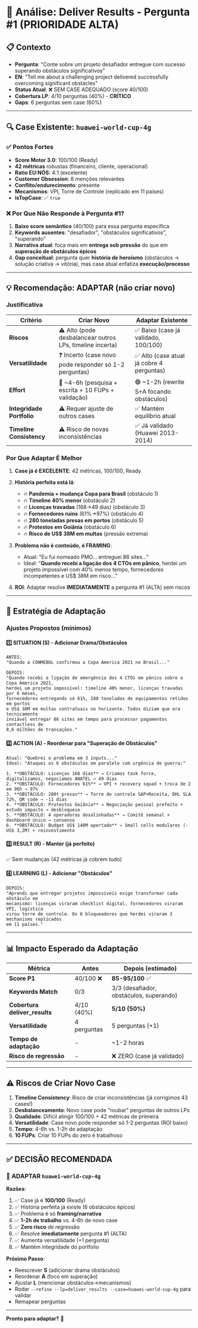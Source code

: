 # 🎯 Análise: Deliver Results - Pergunta #1 (PRIORIDADE ALTA)

## 📋 **Contexto**
- **Pergunta**: "Conte sobre um projeto desafiador entregue com sucesso superando obstáculos significativos"
- **EN**: "Tell me about a challenging project delivered successfully overcoming significant obstacles"
- **Status Atual**: ❌ SEM CASE ADEQUADO (score 40/100)
- **Cobertura LP**: 4/10 perguntas (40%) - **CRÍTICO**
- **Gaps**: 6 perguntas sem case (60%)

---

## 🔍 **Case Existente: `huawei-world-cup-4g`**

### ✅ **Pontos Fortes**
- **Score Motor 3.0**: 100/100 (Ready)
- **42 métricas** robustas (financeiro, cliente, operacional)
- **Ratio EU:NÓS**: 4:1 (excelente)
- **Customer Obsession**: 8 menções relevantes
- **Conflito/endurecimento**: presente
- **Mecanismos**: VPI, Torre de Controle (replicado em 11 países)
- **isTopCase**: ✅ `true`

### ❌ **Por Que Não Responde à Pergunta #1?**
1. **Baixo score semântico** (40/100) para essa pergunta específica
2. **Keywords ausentes**: "desafiador", "obstáculos significativos", "superando"
3. **Narrativa atual**: foca mais em **entrega sob pressão** do que em **superação de obstáculos épicos**
4. **Gap conceitual**: pergunta quer **história de heroísmo** (obstáculos → solução criativa → vitória), mas case atual enfatiza **execução/processo**

---

## 💡 **Recomendação: ADAPTAR (não criar novo)**

### **Justificativa**
| Critério | Criar Novo | Adaptar Existente |
|----------|------------|-------------------|
| **Riscos** | ⚠️ Alto (pode desbalancear outros LPs, timeline incerta) | ✅ Baixo (case já validado, 100/100) |
| **Versatilidade** | ❓ Incerto (case novo pode responder só 1-2 perguntas) | ✅ Alto (case atual já cobre 4 perguntas) |
| **Effort** | 🔴 ~4-6h (pesquisa + escrita + 10 FUPs + validação) | 🟢 ~1-2h (rewrite S+A focando obstáculos) |
| **Integridade Portfolio** | ⚠️ Requer ajuste de outros cases | ✅ Mantém equilíbrio atual |
| **Timeline Consistency** | ⚠️ Risco de novas inconsistências | ✅ Já validado (Huawei 2013-2014) |

### **Por Que Adaptar É Melhor**
1. **Case já é EXCELENTE**: 42 métricas, 100/100, Ready
2. **História perfeita está lá**: 
   - 🔥 **Pandemia + mudança Copa para Brasil** (obstáculo 1)
   - 🔥 **Timeline 40% menor** (obstáculo 2)
   - 🔥 **Licenças travadas** (168→49 dias) (obstáculo 3)
   - 🔥 **Fornecedores ruins** (61%→97%) (obstáculo 4)
   - 🔥 **280 toneladas presas em portos** (obstáculo 5)
   - 🔥 **Protestos em Goiânia** (obstáculo 6)
   - 🔥 **Risco de US$ 38M em multas** (pressão extrema)

3. **Problema não é conteúdo, é FRAMING**: 
   - Atual: "Eu fui nomeado PMO... entreguei 86 sites..."
   - Ideal: "**Quando recebi a ligação dos 4 CTOs em pânico**, herdei um projeto impossível com 40% menos tempo, fornecedores incompetentes e US$ 38M em risco..."

4. **ROI**: Adaptar resolve **IMEDIATAMENTE** a pergunta #1 (ALTA) sem riscos

---

## 🎨 **Estratégia de Adaptação**

### **Ajustes Propostos (mínimos)**

#### **1️⃣ SITUATION (S) - Adicionar Drama/Obstáculos**
```
ANTES:
"Quando a CONMEBOL confirmou a Copa America 2021 no Brasil..."

DEPOIS:
"Quando recebi a ligação de emergência dos 4 CTOs em pânico sobre a Copa America 2021, 
herdei um projeto impossível: timeline 40% menor, licenças travadas por 6 meses, 
fornecedores entregando só 61%, 280 toneladas de equipamentos retidos em portos 
e US$ 38M em multas contratuais no horizonte. Todos diziam que era tecnicamente 
inviável entregar 86 sites em tempo para processar pagamentos contactless de 
8,6 milhões de transações."
```

#### **2️⃣ ACTION (A) - Reordenar para "Superação de Obstáculos"**
```
Atual: "Quebrei o problema em 3 inputs..."
Ideal: "Ataquei os 6 obstáculos em paralelo com urgência de guerra:"

1. **OBSTÁCULO: Licenças 168 dias** → Criamos task force, digitalizamos, negociamos ANATEL → 49 dias
2. **OBSTÁCULO: Fornecedores 61%** → VPI + recovery squad + troca de 2 em 96h → 97%
3. **OBSTÁCULO: 280t presas** → Torre de controle SAP+Receita, DHL SLA 72h, QR code → -11 dias
4. **OBSTÁCULO: Protestos Goiânia** → Negociação pessoal prefeito + estudo impacto → desbloqueio
5. **OBSTÁCULO: 4 operadoras desalinhadas** → Comitê semanal + dashboard único → consenso
6. **OBSTÁCULO: Budget US$ 140M apertado** → Small cells modulares (-US$ 3,2M) + reinvestimento
```

#### **3️⃣ RESULT (R) - Manter (já perfeito)**
✅ Sem mudanças (42 métricas já cobrem tudo)

#### **4️⃣ LEARNING (L) - Adicionar "Obstáculos"**
```
DEPOIS:
"Aprendi que entregar projetos impossíveis exige transformar cada obstáculo em 
mecanismo: licenças viraram checklist digital, fornecedores viraram VPI, logística 
virou torre de controle. Os 6 bloqueadores que herdei viraram 3 mechanisms replicados 
em 11 países."
```

---

## 📊 **Impacto Esperado da Adaptação**

| Métrica | Antes | Depois (estimado) |
|---------|-------|-------------------|
| **Score P1** | 40/100 ❌ | **85-95/100** ✅ |
| **Keywords Match** | 0/3 | 3/3 (desafiador, obstáculos, superando) |
| **Cobertura deliver_results** | 4/10 (40%) | **5/10 (50%)** |
| **Versatilidade** | 4 perguntas | 5 perguntas (+1) |
| **Tempo de adaptação** | - | ~1-2 horas |
| **Risco de regressão** | - | ❌ ZERO (case já validado) |

---

## ⚠️ **Riscos de Criar Novo Case**

1. **Timeline Consistency**: Risco de criar inconsistências (já corrigimos 43 cases!)
2. **Desbalanceamento**: Novo case pode "roubar" perguntas de outros LPs
3. **Qualidade**: Difícil atingir 100/100 + 42 métricas de primeira
4. **Versatilidade**: Case novo pode responder só 1-2 perguntas (ROI baixo)
5. **Tempo**: 4-6h vs. 1-2h de adaptação
6. **10 FUPs**: Criar 10 FUPs do zero é trabalhoso

---

## ✅ **DECISÃO RECOMENDADA**

### 🎯 **ADAPTAR `huawei-world-cup-4g`**

**Razões**:
1. ✅ Case já é **100/100** (Ready)
2. ✅ História perfeita já existe (6 obstáculos épicos)
3. ✅ Problema é só **framing/narrativa**
4. ✅ **1-2h de trabalho** vs. 4-6h de novo case
5. ✅ **Zero risco** de regressão
6. ✅ Resolve **imediatamente** pergunta #1 (ALTA)
7. ✅ Aumenta versatilidade (+1 pergunta)
8. ✅ Mantém integridade do portfolio

**Próximo Passo**:
- Reescrever **S** (adicionar drama obstáculos)
- Reordenar **A** (foco em superação)
- Ajustar **L** (mencionar obstáculos→mecanismos)
- Rodar `--refine --lp=deliver_results --case=huawei-world-cup-4g` para validar
- Remapear perguntas

---

**Pronto para adaptar?** 🚀
